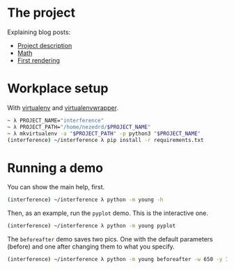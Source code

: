 # The project

Explaining blog posts:
* [Project description][blog1]
* [Math][blog2]
* [First rendering][blog3]

[blog1]: https://nezedrd.github.io/python/interference/2018/04/20/interference-project.html
[blog2]: https://nezedrd.github.io/python/interference/2018/04/27/interference-math.html
[blog3]: https://nezedrd.github.io/python/interference/2018/05/01/interference-rendering.html

# Workplace setup

With [virtualenv][ve] and [virtualenvwrapper][vew].

```sh
~ λ PROJECT_NAME="interference"
~ λ PROJECT_PATH="/home/nezedrd/$PROJECT_NAME"
~ λ mkvirtualenv -a "$PROJECT_PATH" -p python3 "$PROJECT_NAME"
(interference) ~/interference λ pip install -r requirements.txt
```

[ve]:  https://virtualenv.pypa.io/en/stable/installation/
[vew]: http://virtualenvwrapper.readthedocs.io/en/latest/install.html

# Running a demo

You can show the main help, first.

```sh
(interference) ~/interference λ python -m young -h
```

Then, as an example, run the `pyplot` demo. This is the interactive one.

```sh
(interference) ~/interference λ python -m young pyplot
```

The `beforeafter` demo saves two pics. One with the default parameters (before)
and one after changing them to what you specify.

```sh
(interference) ~/interference λ python -m young beforeafter -w 650 -y 15 -d 3
```
